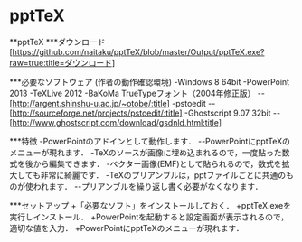 pptTeX
======
**pptTeX
***ダウンロード
[https://github.com/naitaku/pptTeX/blob/master/Output/pptTeX.exe?raw=true:title=ダウンロード]

***必要なソフトウェア (作者の動作確認環境)
-Windows 8 64bit
-PowerPoint 2013
-TeXLive 2012
-BaKoMa TrueTypeフォント（2004年修正版）
--[http://argent.shinshu-u.ac.jp/~otobe/:title]
-pstoedit
--[http://sourceforge.net/projects/pstoedit/:title]
-Ghostscript 9.07 32bit
-- [http://www.ghostscript.com/download/gsdnld.html:title]

***特徴
-PowerPointのアドインとして動作します．
--PowerPointにpptTeXのメニューが現れます．
-TeXのソースが画像に埋め込まれるので，一度貼った数式を後から編集できます．
-ベクター画像(EMF)として貼られるので，数式を拡大しても非常に綺麗です．
-TeXのプリアンブルは，pptファイルごとに共通のものが使われます．
--プリアンブルを繰り返し書く必要がなくなります．

***セットアップ
+「必要なソフト」をインストールしておく．
+pptTeX.exeを実行しインストール．
+PowerPointを起動すると設定画面が表示されるので，適切な値を入力．
+PowerPointにpptTeXのメニューが現れます．

